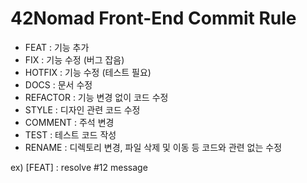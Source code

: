 # 42Nomad Front-End Commit Rule

- FEAT : 기능 추가
- FIX : 기능 수정 (버그 잡음)
- HOTFIX : 기능 수정 (테스트 필요)
- DOCS : 문서 수정
- REFACTOR : 기능 변경 없이 코드 수정
- STYLE : 디자인 관련 코드 수정
- COMMENT : 주석 변경
- TEST : 테스트 코드 작성
- RENAME : 디렉토리 변경, 파일 삭제 및 이동 등 코드와 관련 없는 수정

ex) [FEAT] : resolve #12 message
